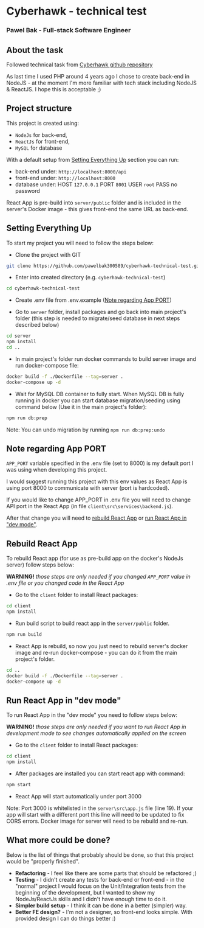 # Cyberhawk - technical test

### Pawel Bak - Full-stack Software Engineer

## About the task

Followed technical task from [Cyberhawk github repository](https://github.com/cyberhawk-software/technical-test)

As last time I used PHP around 4 years ago I chose to create back-end in NodeJS - at the moment I'm more familiar with tech stack including NodeJS & ReactJS. I hope this is acceptable ;)

## Project structure

This project is created using:
 - `NodeJs` for back-end,
 - `ReactJs` for front-end,
 - `MySQL` for database

With a default setup from [Setting Everything Up](#setting-everything-up) section you can run:
- back-end under: `http://localhost:8000/api`
- front-end under: `http://localhost:8000`
- database under: HOST `127.0.0.1` PORT `8001` USER `root` PASS no password

React App is pre-build into `server/public` folder and is included in the server's Docker image - this gives front-end the same URL as back-end.

## Setting Everything Up

To start my project you will need to follow the steps below:

- Clone the project with GIT

```bash
git clone https://github.com/pawelbak300589/cyberhawk-technical-test.git
```

- Enter into created directory (e.g. `cyberhawk-technical-test`)

```bash
cd cyberhawk-technical-test
```

- Create .env file from .env.example ([Note regarding App PORT](#note-regarding-app-port))

- Go to `server` folder, install packages and go back into main project's folder (this step is needed to migrate/seed database in next steps described below)

```bash
cd server
npm install
cd ..
```

- In main project's folder run docker commands to build server image and run docker-compose file:

```bash
docker build -f ./Dockerfile --tag=server .
docker-compose up -d
```

- Wait for MySQL DB container to fully start. When MySQL DB is fully running in docker you can start database migration/seeding using command below (Use it in the main project's folder):

```bash
npm run db:prep
```
Note: You can undo migration by running `npm run db:prep:undo`


## Note regarding App PORT

`APP_PORT` variable specified in the .env file (set to 8000) is my default port I was using when developing this project.

I would suggest running this project with this env values as React App is using port 8000 to communicate with server (port is hardcoded).

If you would like to change APP_PORT in .env file you will need to change API port in the React App (in file `client\src\services\backend.js`).

After that change you will need to [rebuild React App](#rebuild-react-app) or [run React App in "dev mode"](#run-react-app-in-dev-mode).

## Rebuild React App

To rebuild React app (for use as pre-build app on the docker's NodeJs server) follow steps below:

**WARNING!** *those steps are only needed if you changed `APP_PORT` value in .env file or you changed code in the React App*

- Go to the `client` folder to install React packages:

```bash
cd client
npm install
```

- Run build script to build react app in the `server/public` folder.

```bash
npm run build
```

- React App is rebuild, so now you just need to rebuild server's docker image and re-run docker-compose - you can do it from the main project's folder.

```bash
cd ..
docker build -f ./Dockerfile --tag=server .
docker-compose up -d
```

## Run React App in "dev mode"

To run React App in the "dev mode" you need to follow steps below:

**WARNING!** *those steps are only needed if you want to run React App in development mode to see changes automatically applied on the screen*

- Go to the `client` folder to install React packages:

```bash
cd client
npm install
```

- After packages are installed you can start react app with command:

```bash
npm start
```

- React App will start automatically under port 3000

Note: Port 3000 is whitelisted in the `server\src\app.js` file (line 19). If your app will start with a different port this line will need to be updated to fix CORS errors. Docker image for server will need to be rebuild and re-run.

## What more could be done?

Below is the list of things that probably should be done, so that this project would be "properly finished".

- **Refactoring** - I feel like there are some parts that should be refactored ;)
- **Testing** - I didn't create any tests for back-end or front-end - in the "normal" project I would focus on the Unit/Integration tests from the beginning of the development, but I wanted to show my NodeJs/ReactJs skills and I didn't have enough time to do it.
- **Simpler build setup** - I think it can be done in a better (simpler) way.
- **Better FE design?** - I'm not a designer, so front-end looks simple. With provided design I can do things better :)